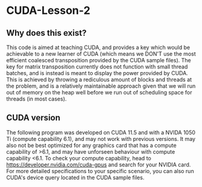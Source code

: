 # CUDA-Lesson-2
## Why does this exist?
This code is aimed at teaching CUDA, and provides a key which would be achievable to a new learner of CUDA (which means we DON'T use the most efficient coalesced transposition provided by the CUDA sample files). The key for matrix transposition currently does not function with small thread batches, and is instead is meant to display the power provided by CUDA. This is achieved by throwing a rediculous amount of blocks and threads at the problem, and is a relatively maintainable approach given that we will run out of memory on the heap well before we run out of scheduling space for threads (in most cases).
## CUDA version
The following program was developed on CUDA 11.5 and with a NVIDA 1050 Ti (compute capability 6.1), and may not work with previous versions. It may also not be best optimized for any graphics card that has a compute capability of >6.1, and may have unforseen behaviour with compute capability <6.1. To check your compute capability, head to https://developer.nvidia.com/cuda-gpus and search for your NVIDIA card. For more detailed specifications to your specific scenario, you can also run CUDA's device query located in the CUDA sample files.
